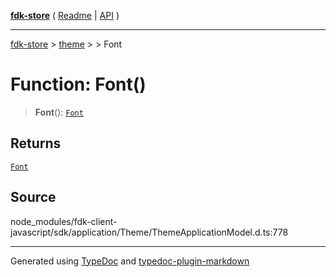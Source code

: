 [**fdk-store**](../../../README.md) ( [Readme](../../../README.md) \| [API](../../../API.md) )

---

[fdk-store](../../../API.md) > [theme](../../README.md) > [<internal>](../README.md) > Font

# Function: Font()

> **Font**(): [`Font`](../type-aliases/type-alias.Font.md)

## Returns

[`Font`](../type-aliases/type-alias.Font.md)

## Source

node_modules/fdk-client-javascript/sdk/application/Theme/ThemeApplicationModel.d.ts:778

---

Generated using [TypeDoc](https://typedoc.org/) and [typedoc-plugin-markdown](https://www.npmjs.com/package/typedoc-plugin-markdown)
